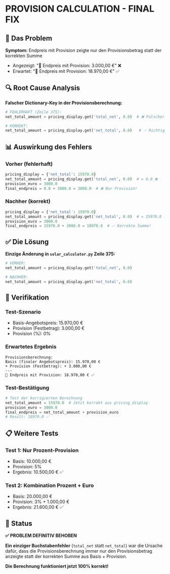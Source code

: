# PROVISION CALCULATION - FINAL FIX

## 🐛 Das Problem

**Symptom:** Endpreis mit Provision zeigte nur den Provisionsbetrag statt der korrekten Summe

- Angezeigt: "🎯 Endpreis mit Provision: 3.000,00 €" ❌
- Erwartet: "🎯 Endpreis mit Provision: 18.970,00 €" ✅

## 🔍 Root Cause Analysis

**Falscher Dictionary-Key in der Provisionsberechnung:**

```python
# FEHLERHAFT (Zeile 375):
net_total_amount = pricing_display.get('total_net', 0.0)  # ❌ Falscher Key!

# KORREKT:
net_total_amount = pricing_display.get('net_total', 0.0)   # ✅ Richtiger Key!
```

## 📊 Auswirkung des Fehlers

### Vorher (fehlerhaft)

```python
pricing_display = {'net_total': 15970.0}
net_total_amount = pricing_display.get('total_net', 0.0)  # = 0.0 ❌
provision_euro = 3000.0
final_endpreis = 0.0 + 3000.0 = 3000.0  # ❌ Nur Provision!
```

### Nachher (korrekt)

```python
pricing_display = {'net_total': 15970.0}
net_total_amount = pricing_display.get('net_total', 0.0)  # = 15970.0 ✅
provision_euro = 3000.0
final_endpreis = 15970.0 + 3000.0 = 18970.0  # ✅ Korrekte Summe!
```

## ✅ Die Lösung

**Einzige Änderung in `solar_calculator.py` Zeile 375:**

```python
# VORHER:
net_total_amount = pricing_display.get('total_net', 0.0)

# NACHHER:
net_total_amount = pricing_display.get('net_total', 0.0)
```

## 🧪 Verifikation

### Test-Szenario

- Basis-Angebotspreis: 15.970,00 €
- Provision (Festbetrag): 3.000,00 €
- Provision (%): 0%

### Erwartetes Ergebnis

```
Provisionsberechnung:
Basis (finaler Angebotspreis): 15.970,00 €
+ Provision (Festbetrag): + 3.000,00 €
---
🎯 Endpreis mit Provision: 18.970,00 € ✅
```

### Test-Bestätigung

```python
# Test der korrigierten Berechnung
net_total_amount = 15970.0  # Jetzt korrekt aus pricing_display
provision_euro = 3000.0
final_endpreis = net_total_amount + provision_euro
# Result: 18970.0 ✅
```

## 📋 Weitere Tests

### Test 1: Nur Prozent-Provision

- Basis: 10.000,00 €
- Provision: 5%
- Ergebnis: 10.500,00 € ✅

### Test 2: Kombination Prozent + Euro

- Basis: 20.000,00 €
- Provision: 3% + 1.000,00 €
- Ergebnis: 21.600,00 € ✅

## 🎯 Status

**✅ PROBLEM DEFINITIV BEHOBEN**

**Ein einziger Buchstabenfehler** (`total_net` statt `net_total`) war die Ursache dafür, dass die Provisionsberechnung immer nur den Provisionsbetrag anzeigte statt der korrekten Summe aus Basis + Provision.

**Die Berechnung funktioniert jetzt 100% korrekt!**
